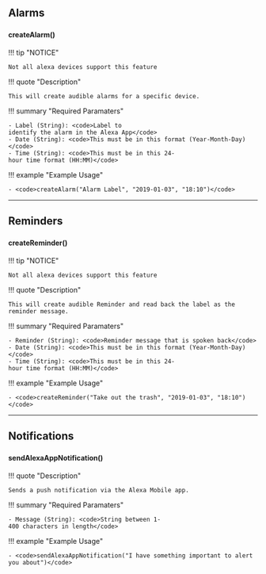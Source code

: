## <h2 class="doc-head">Alarms</h2>

### <h4 class="doc-head">createAlarm()</h4>

!!! tip "NOTICE"

    Not all alexa devices support this feature

!!! quote "Description"

    This will create audible alarms for a specific device.

!!! summary "Required Paramaters"

    - Label (String): <code>Label to identify the alarm in the Alexa App</code>
    - Date (String): <code>This must be in this format (Year-Month-Day)</code>
    - Time (String): <code>This must be in this 24-hour time format (HH:MM)</code>

!!! example "Example Usage"

    - <code>createAlarm("Alarm Label", "2019-01-03", "18:10")</code>

---

## <h2 class="doc-head">Reminders</h2>

### <h4 class="doc-head">createReminder()</h4>

!!! tip "NOTICE"

    Not all alexa devices support this feature

!!! quote "Description"

    This will create audible Reminder and read back the label as the reminder message.

!!! summary "Required Paramaters"

    - Reminder (String): <code>Reminder message that is spoken back</code>
    - Date (String): <code>This must be in this format (Year-Month-Day)</code>
    - Time (String): <code>This must be in this 24-hour time format (HH:MM)</code>

!!! example "Example Usage"

    - <code>createReminder("Take out the trash", "2019-01-03", "18:10")</code>

---

## <h2 class="doc-head">Notifications</h2>

### <h4 class="doc-head">sendAlexaAppNotification()</h4>

!!! quote "Description"

    Sends a push notification via the Alexa Mobile app.

!!! summary "Required Paramaters"

    - Message (String): <code>String between 1-400 characters in length</code>

!!! example "Example Usage"

    - <code>sendAlexaAppNotification("I have something important to alert you about")</code>
